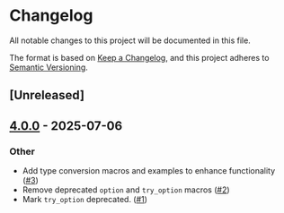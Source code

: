 # Changelog

All notable changes to this project will be documented in this file.

The format is based on [Keep a Changelog](https://keepachangelog.com/en/1.0.0/),
and this project adheres to [Semantic Versioning](https://semver.org/spec/v2.0.0.html).

## [Unreleased]

## [4.0.0](https://github.com/jmjoy/helper/compare/v3.3.0...v4.0.0) - 2025-07-06

### Other

- Add type conversion macros and examples to enhance functionality ([#3](https://github.com/jmjoy/helper/pull/3))
- Remove deprecated `option` and `try_option` macros ([#2](https://github.com/jmjoy/helper/pull/2))
- Mark `try_option` deprecated. ([#1](https://github.com/jmjoy/helper/pull/1))
